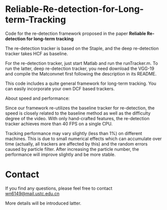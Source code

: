# Reliable-Re-detection-for-Long-term-Tracking
Code for the re-detection framework proposed in the paper **Reliable Re-detection for long-term tracking**

The re-detection tracker is based on the Staple, and the deep re-detection tracker takes HCF as baseline. 

For the re-detection tracker, just start Matlab and run the runTracker.m. To run the latter, deep re-detection tracker, you need download the VGG-19 and compile the Matconvnet first following the description in its README.  

This code includes a quite general framework for long-term tracking. You can easily incorporate your own DCF based trackers.

About speed and performance:

Since our framework re-utilizes the baseline tracker for re-detection, the speed is closely related to the baseline method as well as the difficulty degree of the video.
With only hand-crafted features, the re-detection tracker achieves more than 40 FPS on a single CPU.

Tracking performance may vary slightly (less than 1%) on different machines.
This is due to small numerical effects which can accumulate over time (actually, all trackers are affected by this) and the random errors caused by particle filter.
After increasing the particle number, the performance will improve slightly and be more stable. 

# Contact
If you find any questions, please feel free to contact wn6149@mail.ustc.edu.cn

More details will be introduced latter. 
